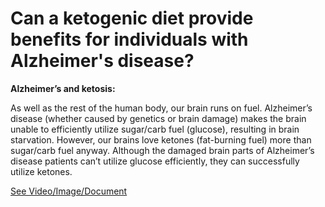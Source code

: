 # Can a ketogenic diet provide benefits for individuals with Alzheimer's disease?

**Alzheimer’s and ketosis:**

As well as the rest of the human body, our brain runs on fuel. Alzheimer’s disease (whether caused by genetics or brain damage) makes the brain unable to efficiently utilize sugar/carb fuel (glucose), resulting in brain starvation. However, our brains love ketones (fat-burning fuel) more than sugar/carb fuel anyway. Although the damaged brain parts of Alzheimer’s disease patients can’t utilize glucose efficiently, they can successfully utilize ketones.

 [See Video/Image/Document](https://hls-player.drberg.com/asset?path=migrated-assets/how-to-improve-memory-connection-between-alzheimers-insulin-drberg)